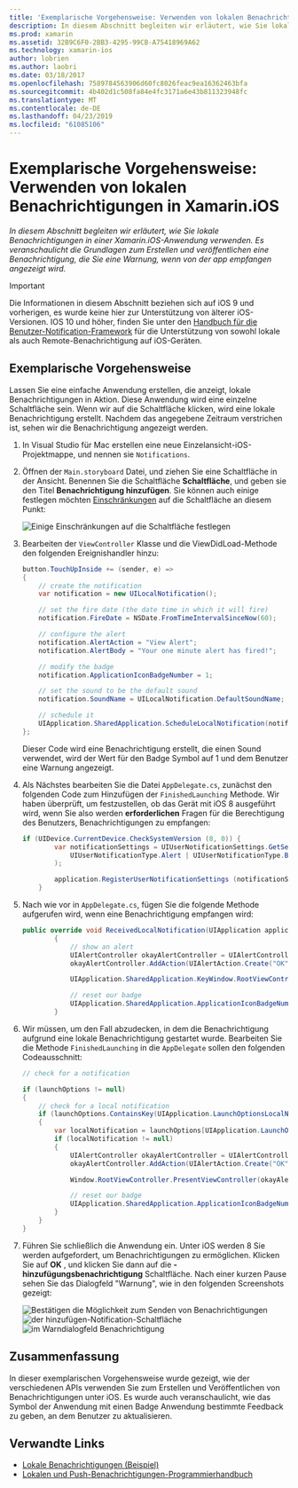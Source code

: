 ```yaml
---
title: 'Exemplarische Vorgehensweise: Verwenden von lokalen Benachrichtigungen in Xamarin.iOS'
description: In diesem Abschnitt begleiten wir erläutert, wie Sie lokale Benachrichtigungen in einer Xamarin.iOS-Anwendung verwenden. Es veranschaulicht die Grundlagen zum Erstellen und veröffentlichen eine Benachrichtigung, die Sie eine Warnung, wenn von der app empfangen angezeigt wird.
ms.prod: xamarin
ms.assetid: 32B9C6F0-2BB3-4295-99CB-A75418969A62
ms.technology: xamarin-ios
author: lobrien
ms.author: laobri
ms.date: 03/18/2017
ms.openlocfilehash: 7589784563906d60fc8026feac9ea16362463bfa
ms.sourcegitcommit: 4b402d1c508fa84e4fc3171a6e43b811323948fc
ms.translationtype: MT
ms.contentlocale: de-DE
ms.lasthandoff: 04/23/2019
ms.locfileid: "61085106"
---
```

# <a name="walkthrough---using-local-notifications-in-xamarinios"></a>Exemplarische Vorgehensweise: Verwenden von lokalen Benachrichtigungen in Xamarin.iOS

_In diesem Abschnitt begleiten wir erläutert, wie Sie lokale Benachrichtigungen in einer Xamarin.iOS-Anwendung verwenden. Es veranschaulicht die Grundlagen zum Erstellen und veröffentlichen eine Benachrichtigung, die Sie eine Warnung, wenn von der app empfangen angezeigt wird._

> [!IMPORTANT]
> Die Informationen in diesem Abschnitt beziehen sich auf iOS 9 und vorherigen, es wurde keine hier zur Unterstützung von älterer iOS-Versionen. IOS 10 und höher, finden Sie unter den [Handbuch für die Benutzer-Notification-Framework](~/ios/platform/user-notifications/index.md) für die Unterstützung von sowohl lokale als auch Remote-Benachrichtigung auf iOS-Geräten.

## <a name="walkthrough"></a>Exemplarische Vorgehensweise

Lassen Sie eine einfache Anwendung erstellen, die anzeigt, lokale Benachrichtigungen in Aktion. Diese Anwendung wird eine einzelne Schaltfläche sein. Wenn wir auf die Schaltfläche klicken, wird eine lokale Benachrichtigung erstellt. Nachdem das angegebene Zeitraum verstrichen ist, sehen wir die Benachrichtigung angezeigt werden.


1. In Visual Studio für Mac erstellen eine neue Einzelansicht-iOS-Projektmappe, und nennen sie `Notifications`.
1. Öffnen der `Main.storyboard` Datei, und ziehen Sie eine Schaltfläche in der Ansicht. Benennen Sie die Schaltfläche **Schaltfläche**, und geben sie den Titel **Benachrichtigung hinzufügen**. Sie können auch einige festlegen möchten [Einschränkungen](~/ios/user-interface/designer/designer-auto-layout.md) auf die Schaltfläche an diesem Punkt: 

    ![](local-notifications-in-ios-walkthrough-images/image3.png "Einige Einschränkungen auf die Schaltfläche festlegen")
1. Bearbeiten der `ViewController` Klasse und die ViewDidLoad-Methode den folgenden Ereignishandler hinzu:

    ```csharp
    button.TouchUpInside += (sender, e) =>
    {
        // create the notification
        var notification = new UILocalNotification();

        // set the fire date (the date time in which it will fire)
        notification.FireDate = NSDate.FromTimeIntervalSinceNow(60);

        // configure the alert
        notification.AlertAction = "View Alert";
        notification.AlertBody = "Your one minute alert has fired!";

        // modify the badge
        notification.ApplicationIconBadgeNumber = 1;

        // set the sound to be the default sound
        notification.SoundName = UILocalNotification.DefaultSoundName;

        // schedule it
        UIApplication.SharedApplication.ScheduleLocalNotification(notification);
    };
    ```

    Dieser Code wird eine Benachrichtigung erstellt, die einen Sound verwendet, wird der Wert für den Badge Symbol auf 1 und dem Benutzer eine Warnung angezeigt.

1. Als Nächstes bearbeiten Sie die Datei `AppDelegate.cs`, zunächst den folgenden Code zum Hinzufügen der `FinishedLaunching` Methode. Wir haben überprüft, um festzustellen, ob das Gerät mit iOS 8 ausgeführt wird, wenn Sie also werden **erforderlichen** Fragen für die Berechtigung des Benutzers, Benachrichtigungen zu empfangen:

    ```csharp
    if (UIDevice.CurrentDevice.CheckSystemVersion (8, 0)) {
            var notificationSettings = UIUserNotificationSettings.GetSettingsForTypes (
                UIUserNotificationType.Alert | UIUserNotificationType.Badge | UIUserNotificationType.Sound, null
            );

            application.RegisterUserNotificationSettings (notificationSettings);
        }
    ```

1. Nach wie vor in `AppDelegate.cs`, fügen Sie die folgende Methode aufgerufen wird, wenn eine Benachrichtigung empfangen wird:

    ```csharp
    public override void ReceivedLocalNotification(UIApplication application, UILocalNotification notification)
            {
                // show an alert
                UIAlertController okayAlertController = UIAlertController.Create(notification.AlertAction, notification.AlertBody, UIAlertControllerStyle.Alert);
                okayAlertController.AddAction(UIAlertAction.Create("OK", UIAlertActionStyle.Default, null));

                UIApplication.SharedApplication.KeyWindow.RootViewController.PresentViewController(okayAlertController, true, null);

                // reset our badge
                UIApplication.SharedApplication.ApplicationIconBadgeNumber = 0;
            }

    ```

1. Wir müssen, um den Fall abzudecken, in dem die Benachrichtigung aufgrund eine lokale Benachrichtigung gestartet wurde. Bearbeiten Sie die Methode `FinishedLaunching` in die `AppDelegate` sollen den folgenden Codeausschnitt:


    ```csharp
    // check for a notification

    if (launchOptions != null)
    {
        // check for a local notification
        if (launchOptions.ContainsKey(UIApplication.LaunchOptionsLocalNotificationKey))
        {
            var localNotification = launchOptions[UIApplication.LaunchOptionsLocalNotificationKey] as UILocalNotification;
            if (localNotification != null)
            {
                UIAlertController okayAlertController = UIAlertController.Create(localNotification.AlertAction, localNotification.AlertBody, UIAlertControllerStyle.Alert);
                okayAlertController.AddAction(UIAlertAction.Create("OK", UIAlertActionStyle.Default, null));

                Window.RootViewController.PresentViewController(okayAlertController, true, null);

                // reset our badge
                UIApplication.SharedApplication.ApplicationIconBadgeNumber = 0;
            }
        }
    }

    ```

1. Führen Sie schließlich die Anwendung ein. Unter iOS werden 8 Sie werden aufgefordert, um Benachrichtigungen zu ermöglichen. Klicken Sie auf **OK** , und klicken Sie dann auf die **-hinzufügungsbenachrichtigung** Schaltfläche. Nach einer kurzen Pause sehen Sie das Dialogfeld "Warnung", wie in den folgenden Screenshots gezeigt:

    ![](local-notifications-in-ios-walkthrough-images/image0.png "Bestätigen die Möglichkeit zum Senden von Benachrichtigungen") ![](local-notifications-in-ios-walkthrough-images/image1.png "der hinzufügen-Notification-Schaltfläche") ![](local-notifications-in-ios-walkthrough-images/image2.png "im Warndialogfeld Benachrichtigung")

## <a name="summary"></a>Zusammenfassung

In dieser exemplarischen Vorgehensweise wurde gezeigt, wie der verschiedenen APIs verwenden Sie zum Erstellen und Veröffentlichen von Benachrichtigungen unter iOS. Es wurde auch veranschaulicht, wie das Symbol der Anwendung mit einen Badge Anwendung bestimmte Feedback zu geben, an dem Benutzer zu aktualisieren.


## <a name="related-links"></a>Verwandte Links

- [Lokale Benachrichtigungen (Beispiel)](https://developer.xamarin.com/samples/monotouch/LocalNotifications)
- [Lokalen und Push-Benachrichtigungen-Programmierhandbuch](https://developer.apple.com/library/prerelease/content/documentation/NetworkingInternet/Conceptual/RemoteNotificationsPG/)
